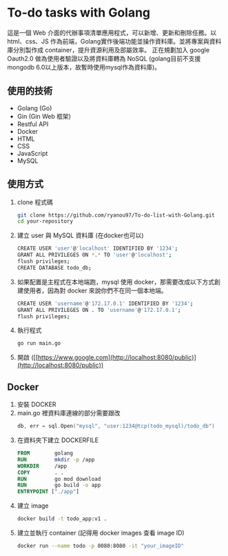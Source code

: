 # To-do tasks with Golang
這是一個 Web 介面的代辦事項清單應用程式，可以新增、更新和刪除任務。以 html、css、JS 作為前端，Golang實作後端功能並操作資料庫。並將專案與資料庫分別製作成 container，提升資源利用及部屬效率。
正在規劃加入 google Oauth2.0 做為使用者驗證以及將資料庫轉為 NoSQL (golang目前不支援mongodb 6.0以上版本，故暫時使用mysql作為資料庫)。


## 使用的技術
- Golang (Go)
- Gin (Gin Web 框架)
- Restful API
- Docker
- HTML
- CSS
- JavaScript
- MySQL

## 使用方式
1. clone 程式碼
   ```bash
   git clone https://github.com/ryanou97/To-do-list-with-Golang.git
   cd your-repository
   ```

2. 建立 user 與 MySQL 資料庫 (在docker也可以)
   ```bash
   CREATE USER 'user'@'localhost' IDENTIFIED BY '1234';
   GRANT ALL PRIVILEGES ON *.* TO 'user'@'localhost';
   flush privileges;
   CREATE DATABASE todo_db; 
   ````

3. 如果配置是主程式在本地端跑，mysql 使用 docker，那需要改成以下方式創建使用者，因為對 docker 來說你們不在同一個本地端。
   ```bash
   CREATE USER 'username'@'172.17.0.1' IDENTIFIED BY '1234';
   GRANT ALL PRIVILEGES ON . TO 'username'@'172.17.0.1';
   flush privileges;
   ````

4. 執行程式
   ```bash
   go run main.go
   ```

5. 開啟 ([[https://www.google.com](http://localhost:8080/public)](http://localhost:8080/public))

## Docker
1. 安裝 DOCKER
2. main.go 裡資料庫連線的部分需要跟改
   ```Go
   db, err = sql.Open("mysql", "user:1234@tcp(todo_mysql)/todo_db")
   ```
4. 在資料夾下建立 DOCKERFILE
   ```DOCKERFILE
   FROM        golang
   RUN         mkdir -p /app
   WORKDIR     /app
   COPY        . .
   RUN         go mod download
   RUN         go build -o app
   ENTRYPOINT ["./app"]
   ```
5. 建立 image
   ```bash
   docker build -t todo_app:v1 .
   ```
6. 建立並執行 container (記得用 docker images 查看 image ID)
   ```bash
   docker run --name todo -p 8080:8080 -it "your_imageID"
   ```
